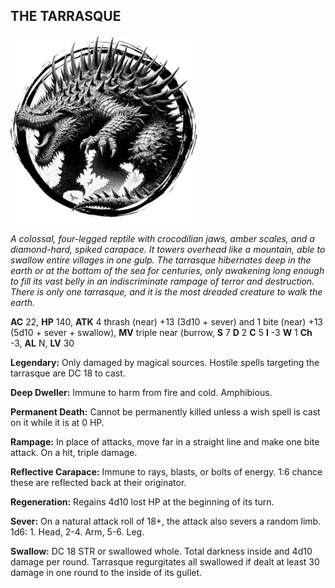 ## THE TARRASQUE

![](images/the-tarrasque.webp)

_A colossal, four-legged reptile with crocodilian jaws, amber scales, and a diamond-hard, spiked carapace. It towers overhead like a mountain, able to swallow entire villages in one gulp. The tarrasque hibernates deep in the earth or at the bottom of the sea for centuries, only awakening long enough to fill its vast belly in an indiscriminate rampage of terror and destruction. There is only one tarrasque, and it is the most dreaded creature to walk the earth._

**AC** 22, **HP** 140, **ATK** 4 thrash (near) +13 (3d10 + sever) and 1 bite (near) +13 (5d10 + sever + swallow), **MV** triple near (burrow, **S** 7 **D** 2 **C** 5 **I** -3 **W** 1 **Ch** -3, **AL** N, **LV** 30

**Legendary:** Only damaged by magical sources. Hostile spells targeting the tarrasque are DC 18 to cast.

**Deep Dweller:** Immune to harm from fire and cold. Amphibious.

**Permanent Death:** Cannot be permanently killed unless a wish spell is cast on it while it is at 0 HP.

**Rampage:** In place of attacks, move far in a straight line and make one bite attack. On a hit, triple damage.

**Reflective Carapace:** Immune to rays, blasts, or bolts of energy. 1:6 chance these are reflected back at their originator.

**Regeneration:** Regains 4d10 lost HP at the beginning of its turn.

**Sever:** On a natural attack roll of 18+, the attack also severs a random limb. 1d6: 1. Head, 2-4. Arm, 5-6. Leg.

**Swallow:** DC 18 STR or swallowed whole. Total darkness inside and 4d10 damage per round. Tarrasque regurgitates all swallowed if dealt at least 30 damage in one round to the inside of its gullet.

